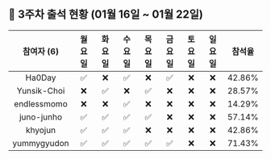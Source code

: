 ## :pushpin: 3주차 출석 현황 (01월 16일 ~ 01월 22일)

| 참여자 (6) | 월요일 | 화요일 | 수요일 | 목요일 | 금요일 | 토요일 | 일요일 | 참석율 |
|:---:|:---:|:---:|:---:|:---:|:---:|:---:|:---:|:---:|
| Ha0Day |:white_check_mark:|:x:|:white_check_mark:|:x:|:white_check_mark:|:x:|:x:| 42.86% |
| Yunsik-Choi |:x:|:white_check_mark:|:x:|:white_check_mark:|:x:|:x:|:x:| 28.57% |
| endlessmomo |:x:|:x:|:white_check_mark:|:x:|:x:|:x:|:x:| 14.29% |
| juno-junho |:white_check_mark:|:white_check_mark:|:white_check_mark:|:white_check_mark:|:x:|:x:|:x:| 57.14% |
| khyojun |:white_check_mark:|:white_check_mark:|:white_check_mark:|:x:|:x:|:x:|:x:| 42.86% |
| yummygyudon |:white_check_mark:|:white_check_mark:|:white_check_mark:|:white_check_mark:|:white_check_mark:|:x:|:x:| 71.43% |
